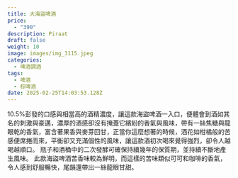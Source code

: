 ```yaml
---
title: 大海盜啤酒
price:
  - "390"
description: Piraat
draft: false
weight: 10
image: images/img_3115.jpeg
categories:
  - 啤酒調酒
tags:
  - 啤酒
  - 棕啤酒
date: 2025-02-25T14:03:53.128Z
---
```

10.5%彭發的口感與相當高的酒精濃度，讓這款海盜啤酒一入口，便體會到酒如其名的刺激與豪邁，濃厚的酒感卻沒有掩蓋它繽紛的香氣與風味，帶有一絲焦糖與龍眼乾的香氣，富含著果香與麥芽回甘，正當你這麼想著的時候，酒花如柑橘般的苦感便席捲而來，平衡卻又充滿個性的風味，讓這款酒初次喝來覺得強烈，卻令人越喝越順口。  瓶子和酒桶中的二次發酵可確保持續幾年的保質期，並持續不斷地產生風味。 此款海盜啤酒苦香味較為鮮明，而這樣的苦味類似可可和咖啡的香氣，令人感到舒服暢快，尾韻還帶出一絲龍眼甘甜。